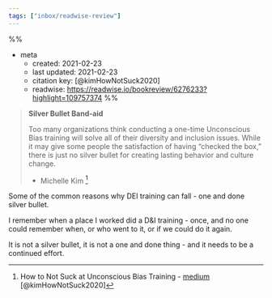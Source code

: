 ```yaml
---
tags: ["inbox/readwise-review"]
---
```

%%
- meta
	- created: 2021-02-23
	- last updated: 2021-02-23
	- citation key: [@kimHowNotSuck2020]
	- readwise: https://readwise.io/bookreview/6276233?highlight=109757374
%%

> **Silver Bullet Band-aid**
>
>Too many organizations think conducting a one-time Unconscious Bias training will solve all of their diversity and inclusion issues.
>While it may give some people the satisfaction of having “checked the box,” there is just no silver bullet for creating lasting behavior and culture change.
> - Michelle Kim [^1]

Some of the common reasons why DEI training can fall - one and done silver bullet. 

I remember when a place I worked did a D&I training - once, and no one could remember when, or who went to it, or if we could do it again. 

It is not a silver bullet, it is not a one and done thing - and it needs to be a continued effort.

[^1]: How to Not Suck at Unconscious Bias Training - [medium](https://medium.com/awaken-blog/how-to-not-suck-at-unconscious-bias-training-f4467b3acdf3) [@kimHowNotSuck2020]